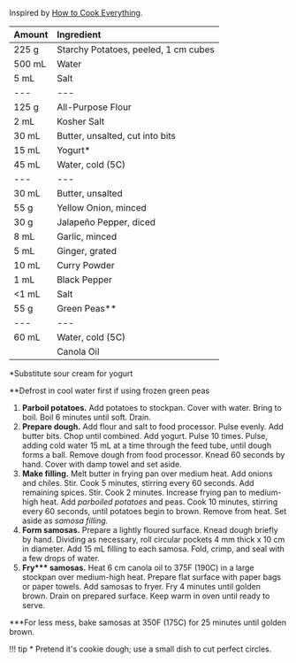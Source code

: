 Inspired by [How to Cook Everything](https://www.amazon.com/How-Cook-Everything-Recipes-Anniversary/dp/0764578650).

| Amount | Ingredient |
|:--|:--|
| 225 g  | Starchy Potatoes, peeled, 1 cm cubes
| 500 mL | Water
| 5 mL   | Salt
| ---    | ---
| 125 g  | All-Purpose Flour
| 2 mL   | Kosher Salt
| 30 mL  | Butter, unsalted, cut into bits
| 15 mL  | Yogurt*
| 45 mL  | Water, cold (5C)
| ---    | ---
| 30 mL  | Butter, unsalted
| 55 g   | Yellow Onion, minced
| 30 g   | Jalapeño Pepper, diced
| 8 mL   | Garlic, minced
| 5 mL   | Ginger, grated
| 10 mL  | Curry Powder
| 1 mL   | Black Pepper
| <1 mL  | Salt
| 55 g   | Green Peas**
| ---    | ---
| 60 mL  | Water, cold (5C)
|        | Canola Oil

*Substitute sour cream for yogurt

**Defrost in cool water first if using frozen green peas

1. **Parboil potatoes.** Add potatoes to stockpan. Cover with water. Bring to boil. Boil 6 minutes until soft. Drain.
2. **Prepare dough.** Add flour and salt to food processor. Pulse evenly. Add butter bits. Chop until combined. Add yogurt. Pulse 10 times. Pulse, adding cold water 15 mL at a time through the feed tube, until dough forms a ball. Remove dough from food processor. Knead 60 seconds by hand. Cover with damp towel and set aside.
3. **Make filling.** Melt butter in frying pan over medium heat. Add onions and chiles. Stir. Cook 5 minutes, stirring every 60 seconds. Add remaining spices. Stir. Cook 2 minutes. Increase frying pan to medium-high heat. Add *parboiled potatoes* and peas. Cook 10 minutes, stirring every 60 seconds, until potatoes begin to brown. Remove from heat. Set aside as *samosa filling.*
4. **Form samosas.** Prepare a lightly floured surface. Knead dough briefly by hand. Dividing as necessary, roll circular pockets 4 mm thick x 10 cm in diameter. Add 15 mL filling to each samosa. Fold, crimp, and seal with a few drops of water.
5. **Fry\*\*\* samosas.** Heat 6 cm canola oil to 375F (190C) in a large stockpan over medium-high heat. Prepare flat surface with paper bags or paper towels. Add samosas to fryer. Fry 4 minutes until golden brown. Drain on prepared surface. Keep warm in oven until ready to serve.

***For less mess, bake samosas at 350F (175C) for 25 minutes until golden brown.

!!! tip
    * Pretend it's cookie dough; use a small dish to cut perfect circles.
